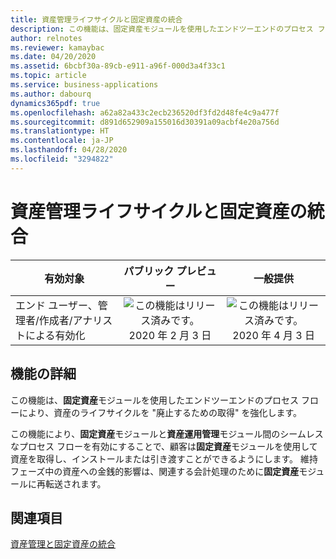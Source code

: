 ```yaml
---
title: 資産管理ライフサイクルと固定資産の統合
description: この機能は、固定資産モジュールを使用したエンドツーエンドのプロセス フローにより、資産のライフサイクルを廃止するための取得を強化します。
author: relnotes
ms.reviewer: kamaybac
ms.date: 04/20/2020
ms.assetid: 6bcbf30a-89cb-e911-a96f-000d3a4f33c1
ms.topic: article
ms.service: business-applications
ms.author: dabourq
dynamics365pdf: true
ms.openlocfilehash: a62a82a433c2ecb236520df3fd2d48fe4c9a477f
ms.sourcegitcommit: d891d652909a155016d30391a09acbf4e20a756d
ms.translationtype: HT
ms.contentlocale: ja-JP
ms.lasthandoff: 04/28/2020
ms.locfileid: "3294822"
---
```

# <a name="fixed-assets-integration-with-asset-management-lifecycle"></a>資産管理ライフサイクルと固定資産の統合


| 有効対象    |  パブリック プレビュー | 一般提供 | 
| ---------- | :----------: |:----------: |
|エンド ユーザー、管理者/作成者/アナリストによる有効化|![この機能はリリース済みです。](/dynamics365-release-plan/media/green-checkmark.png "この機能はリリース済みです。") 2020 年 2 月 3 日| ![この機能はリリース済みです。](/dynamics365-release-plan/media/green-checkmark.png "この機能はリリース済みです。") 2020 年 4 月 3 日|






## <a name="feature-details"></a>機能の詳細
<!--feature detail start -->
この機能は、**固定資産**モジュールを使用したエンドツーエンドのプロセス フローにより、資産のライフサイクルを "廃止するための取得" を強化します。 

この機能により、**固定資産**モジュールと**資産運用管理**モジュール間のシームレスなプロセス フローを有効にすることで、顧客は**固定資産**モジュールを使用して資産を取得し、インストールまたは引き渡すことができるようにします。 維持フェーズ中の資産への金銭的影響は、関連する会計処理のために**固定資産**モジュールに再転送されます。 

<!--feature detail end -->










## <a name="see-also"></a>関連項目

<!--docs start-->
[資産管理と固定資産の統合](https://docs.microsoft.com/dynamics365/supply-chain/asset-management/integration-to-fixed-assets/fixed-asset-integration)
<!--docs end-->
